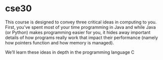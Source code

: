 # cse30

This course is designed to convey three critical ideas in computing to you. First, you’ve spent most of your time programming in Java and while Java (or Python) makes programming easier for you, it hides away important details of how programs really work that impact their performance (namely how pointers function and how memory is managed). 

We’ll learn these ideas in depth in the programming language C
